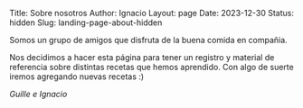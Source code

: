 Title: Sobre nosotros
Author: Ignacio
Layout: page
Date: 2023-12-30
Status: hidden
Slug: landing-page-about-hidden

Somos un grupo de amigos que disfruta de la buena comida en compañia.

Nos decidimos a hacer esta página para tener un registro y material de
referencia sobre distintas recetas que hemos aprendido. Con algo de suerte
iremos agregando nuevas recetas :)

*Guille e Ignacio*
